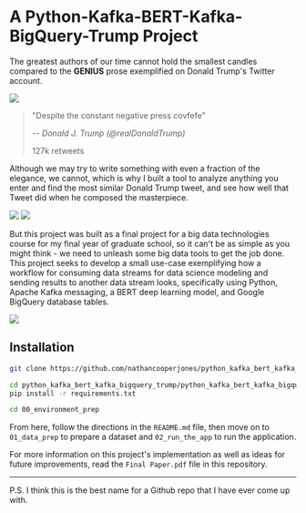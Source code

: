 # A Python-Kafka-BERT-Kafka-BigQuery-Trump Project

The greatest authors of our time cannot hold the smallest candles compared to the **GENIUS** prose exemplified on Donald Trump's Twitter account.

![](https://media.npr.org/assets/img/2017/05/31/covfefe-trump_custom-2f50bc17c296cd744346c9b0626712bd7336caea-s800-c85.png)
> "Despite the constant negative press covfefe"
>
> -- *Donald J. Trump (@realDonaldTrump)*
>
> 127k retweets

Although we may try to write something with even a fraction of the elegance, we cannot, which is why I built a tool to analyze anything you enter and find the most similar Donald Trump tweet, and see how well that Tweet did when he composed the masterpiece.

![](https://nathancooperjones.com/wp-content/uploads/2019/12/app-screenshot-1204.png)
![](https://nathancooperjones.com/wp-content/uploads/2019/12/app-screenshot-1203.png)

But this project was built as a final project for a big data technologies course for my final year of graduate school, so it can't be as simple as you might think - we need to unleash some big data tools to get the job done. This project seeks to develop a small use-case exemplifying how a workflow for consuming data streams for data science modeling and sending results to another data stream looks, specifically using Python, Apache Kafka messaging, a BERT deep learning model, and Google BigQuery database tables.

![](https://nathancooperjones.com/wp-content/uploads/2019/12/architecture-diagram-trump-thing.png)

## Installation
```bash
git clone https://github.com/nathancooperjones/python_kafka_bert_kafka_bigquery_trump.git

cd python_kafka_bert_kafka_bigquery_trump/python_kafka_bert_kafka_bigquery_trump
pip install -r requirements.txt

cd 00_environment_prep
```

From here, follow the directions in the `README.md` file, then move on to `01_data_prep` to prepare a dataset and `02_run_the_app` to run the application.

For more information on this project's implementation as well as ideas for future improvements, read the `Final Paper.pdf` file in this repository.

-----

P.S. I think this is the best name for a Github repo that I have ever come up with.
